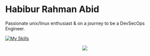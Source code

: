 # Habibur Rahman Abid

Passionate unix/linux enthusiast & on a journey to be a DevSecOps Engineer.

[![My Skills](https://skillicons.dev/icons?i=aws,gcp,azure,react,vue,flutter&perline=3)](https://skillicons.dev)

<p align="center">
  <a href="https://skillicons.dev">
    <img src="https://skillicons.dev/icons?i=linux,arch,bash,docker,vim,neovim,git,github,githubactuons,gitlab,go,obsidian" />
  </a>
</p>
